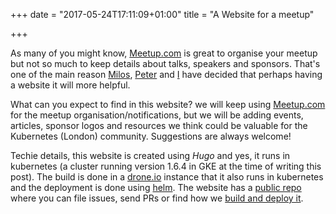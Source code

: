+++
date = "2017-05-24T17:11:09+01:00"
title = "A Website for a meetup"

+++

As many of you might know, [Meetup.com](https://www.meetup.com/Kubernetes-London/) is great to organise your meetup but not so much to keep details about talks, speakers and sponsors. That's one of the main reason [Milos](https://twitter.com/milosgajdos), [Peter](https://twitter.com/peteridah) and [I](https://twitter.com/ipedrazas) have decided that perhaps having a website it will more helpful.

What can you expect to find in this website? we will keep using [Meetup.com](https://meetup.com) for the meetup organisation/notifications, but we will be adding events, articles, sponsor logos and resources we think could be valuable for the Kubernetes (London) community. Suggestions are always welcome!

Techie details, this website is created using *Hugo* and yes, it runs in kubernetes (a cluster running version 1.6.4 in GKE at the time of writing this post). The build is done in a [drone.io](https://drone.io) instance that it also runs in kubernetes and the deployment is done using [helm](https://github.com/kubernetes/helm). The website has a [public repo](https://github.com/KubeLondon/london.k8s.uk) where you can file issues, send PRs or find how we [build and deploy it](https://github.com/KubeLondon/london.k8s.uk/blob/master/.drone.yml#L25).

